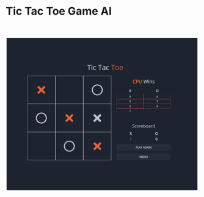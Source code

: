 # Tic Tac Toe Game AI

<br />
<br />
<div align="center">
  <img src="tictactoe_screenshot.png" width=500 height=400 />
</div>

